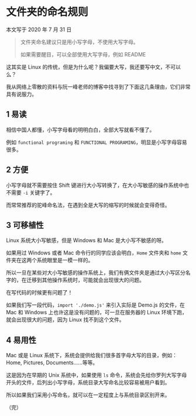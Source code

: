 # 文件夹的命名规则

本文写于 2020 年 7 月 31 日

> 文件夹命名建议只是用小写字母，不使用大写字母。
>
> 如果需要醒目，可以全部使用大写字母，例如 README

这其实是 Linux 的传统，但是为什么呢？我偏要大写，我还要写中文，不可以么？

我从网络上零散的资料与阮一峰老师的博客中找寻到了下面这几条理由，它们非常具有说服力。

## 1 易读

相信中国人都懂，小写字母看的明明白白，全部大写就看不懂了。

例如 `functional programing` 和 `FUNCTIONAL PROGRAMING`，明显是小写字母容易很多。

## 2 方便

小写字母就不需要按住 Shift 键进行大小写转换了，在大小写敏感的操作系统中也不需要 `-i` 关键字了。

而常常推荐的驼峰命名法，在遇到全是大写的缩写的时候就会变得奇怪。

## 3 可移植性

Linux 系统大小写敏感，但是 Windows 和 Mac 是大小写不敏感的呀。

如果用过 Windows 或者 Mac 命令行的同学应该会明白，`Home` 文件夹和 `home` 文件夹在这两个系统眼里是一模一样的。

所以一旦在某些对大小写敏感的操作系统上，我们有俩文件夹是通过大小写区分名字的，在迁移到其他操作系统时，可能就会出现很大的问题。

在写代码的时候更有问题了！

如果我们写一段代码，`import './demo.js'` 来引入实际是 Demo.js 的文件，在 Mac 和 Windows 上也许这是没有问题的，可一旦在服务器的 Linux 环境下跑，就会出现很大的问题，因为 Linux 找不到这个文件。

## 4 易用性

Mac 或是 Linux 系统下，系统会提供给我们很多首字母大写的目录，例如：Home, Pictures, Documents......等等。

这是因为在早期的 Unix 系统中，如果使用 `ls` 命令，系统会先给你罗列大写字母开头的文件，后列出小写字母，系统目录大写命名比较容易被用户看到。

所以如果我们采用小写命名，就可以在一定程度上与系统目录区别开来。

（完）
